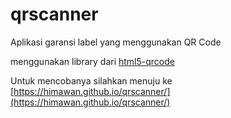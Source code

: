 # qrscanner
Aplikasi garansi label yang menggunakan QR Code

menggunakan library dari [html5-qrcode](https://github.com/mebjas/html5-qrcode)

Untuk mencobanya silahkan menuju ke [https://himawan.github.io/qrscanner/](https://himawan.github.io/qrscanner/)


